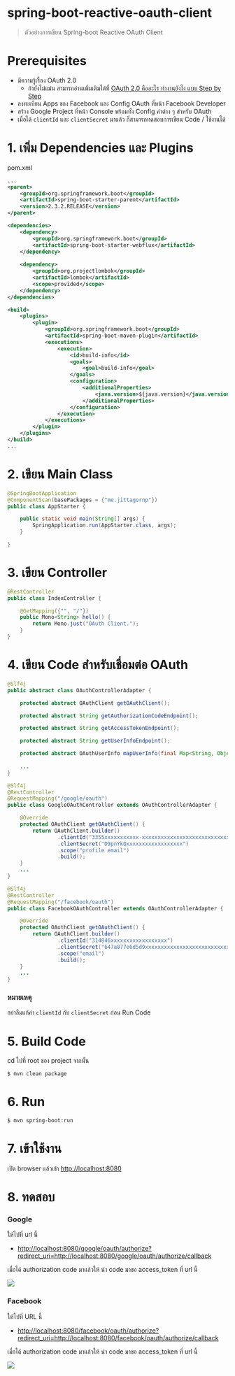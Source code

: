 # spring-boot-reactive-oauth-client

> ตัวอย่างการเขียน Spring-boot Reactive OAuth Client 

# Prerequisites

- มีความรู้เรื่อง OAuth 2.0 
    - ถ้ายังไม่แม่น สามารถอ่านเพิ่มเติมได้ที่ [OAuth 2.0 คืออะไร ทำงานยังไง แบบ Step by Step](https://docs.google.com/presentation/d/1GefptamJEHczcnkNo1Gjsv2DFO2ctFjGvc7AYEf35Gg/edit?usp=sharing)
- ลงทะเบียน Apps ของ Facebook และ Config OAuth ที่หน้า Facebook Developer
- สร้าง Google Project ที่หน้า Console พร้อมทั้ง Config ค่าต่าง ๆ สำหรับ OAuth
- เมื่อได้ `clientId` และ `clientSecret` มาแล้ว ก็สามารถทดสอบการเขียน Code / ใช้งานได้ 

# 1. เพิ่ม Dependencies และ Plugins 

pom.xml 
``` xml
...
<parent>
    <groupId>org.springframework.boot</groupId>
    <artifactId>spring-boot-starter-parent</artifactId>
    <version>2.3.2.RELEASE</version>
</parent>

<dependencies>
    <dependency>
        <groupId>org.springframework.boot</groupId>
        <artifactId>spring-boot-starter-webflux</artifactId>
    </dependency>
    
    <dependency>
        <groupId>org.projectlombok</groupId>
        <artifactId>lombok</artifactId>
        <scope>provided</scope>
    </dependency>
</dependencies>

<build>
    <plugins>
        <plugin>
            <groupId>org.springframework.boot</groupId>
            <artifactId>spring-boot-maven-plugin</artifactId>
            <executions>        
                <execution>            
                    <id>build-info</id>            
                    <goals>                
                        <goal>build-info</goal>            
                    </goals>        
                    <configuration>                
                        <additionalProperties>                    
                            <java.version>${java.version}</java.version>                                   
                        </additionalProperties>            
                    </configuration>        
                </execution>    
            </executions>
        </plugin>
    </plugins>
</build>
...
```

# 2. เขียน Main Class 

``` java
@SpringBootApplication
@ComponentScan(basePackages = {"me.jittagornp"})
public class AppStarter {

    public static void main(String[] args) {
        SpringApplication.run(AppStarter.class, args);
    }

}
```

# 3. เขียน Controller
``` java
@RestController
public class IndexController {

    @GetMapping({"", "/"})
    public Mono<String> hello() {
        return Mono.just("OAuth Client.");
    }
}
```

# 4. เขียน Code สำหรับเชื่อมต่อ OAuth 
```java
@Slf4j
public abstract class OAuthControllerAdapter {

    protected abstract OAuthClient getOAuthClient();

    protected abstract String getAuthorizationCodeEndpoint();

    protected abstract String getAccessTokenEndpoint();

    protected abstract String getUserInfoEndpoint();

    protected abstract OAuthUserInfo mapUserInfo(final Map<String, Object> userInfo);
    
    ...
}

@Slf4j
@RestController
@RequestMapping("/google/oauth")
public class GoogleOAuthController extends OAuthControllerAdapter {

    @Override
    protected OAuthClient getOAuthClient() {
        return OAuthClient.builder()
                .clientId("3355xxxxxxxxxxx-xxxxxxxxxxxxxxxxxxxxxxxxxxxx.apps.googleusercontent.com")
                .clientSecret("D9pnYkQxxxxxxxxxxxxxxxxxx")
                .scope("profile email")
                .build();
    }
    ...
}

@Slf4j
@RestController
@RequestMapping("/facebook/oauth")
public class FacebookOAuthController extends OAuthControllerAdapter {

    @Override
    protected OAuthClient getOAuthClient() {
        return OAuthClient.builder()
                .clientId("314846xxxxxxxxxxxxxxxxxx")
                .clientSecret("647a877e6d5d9xxxxxxxxxxxxxxxxxxxxxxxxxxxxxxxxxxxx")
                .scope("email")
                .build();
    }
    ...
}    
```

### หมายเหตุ 

อย่าลืมแก้ค่า `clientId` กับ `clientSecret` ก่อน Run Code 

# 5. Build Code
cd ไปที่ root ของ project จากนั้น  
``` sh
$ mvn clean package
```

# 6. Run 
``` sh 
$ mvn spring-boot:run
```

# 7. เข้าใช้งาน

เปิด browser แล้วเข้า [http://localhost:8080](http://localhost:8080)

# 8. ทดสอบ


### Google 

ให้ไปที่ url นี้

- [http://localhost:8080/google/oauth/authorize?redirect_uri=http://localhost:8080/google/oauth/authorize/callback](http://localhost:8080/google/oauth/authorize?redirect_uri=http://localhost:8080/google/oauth/authorize/callback)

เมื่อได้ authorization code มาแล้วให้ นำ code มาขอ access_token ที่ url นี้ 

![](oauth-google.png)

### Facebook

ให้ไปที่ URL นี้ 
- [http://localhost:8080/facebook/oauth/authorize?redirect_uri=http://localhost:8080/facebook/oauth/authorize/callback](http://localhost:8080/facebook/oauth/authorize?redirect_uri=http://localhost:8080/facebook/oauth/authorize/callback)

เมื่อได้ authorization code มาแล้วให้ นำ code มาขอ access_token ที่ url นี้ 

![](oauth-facebook.png)


